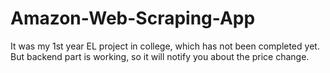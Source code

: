 # Amazon-Web-Scraping-App
It was my 1st year EL project in college, which has not been completed yet. But backend part is working, so it will notify you about the price change. 
